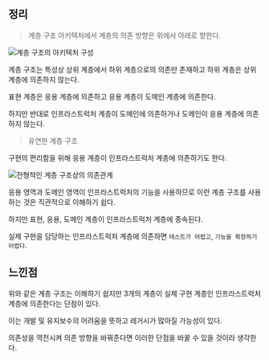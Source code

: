 ## 정리

> 계층 구조 아키텍처에서 계층의 의존 방향은 위에서 아래로 향한다.



![계층 구조의 아키텍처 구성](https://user-images.githubusercontent.com/42582516/149680967-f76a0e77-ec54-4e42-bbbc-484e2e5b443a.png)

계층 구조는 특성상 상위 계층에서 하위 계층으로의 의존만 존재하고 하위 계층은 상위 계층에 의존하지 않는다.

표현 계층은 응용 계층에 의존하고 응용 계층이 도메인 계층에 의존한다.

하지만 반대로 인프라스트럭처 계층이 도메인에 의존하거나 도메인이 응용 계층에 의존하지 않는다.



> 유연한 계층 구조

구현의 편리함을 위해 응용 계층이 인프라스트럭처 계층에 의존하기도 한다.

![전형적인 계층 구조상의 의존관계](https://user-images.githubusercontent.com/42582516/149681123-624aafc7-8220-4d44-aa90-783aea26a7cd.png)

응용 영역과 도메인 영역이 인프라스트럭처의 기능을 사용하므로 이런 계층 구조를 사용하는 것은 직관적으로 이해하기 쉽다.

하지만 표현, 응용, 도메인 계층이 인프라스트럭처 계층에 종속된다.

실제 구현을 담당하는 인프라스트럭처 계층에 의존하면 ``테스트가 어렵고``, ``기능을 확장하기 어렵다``.



## 느낀점

위와 같은 계층 구조는 이해하기 쉽지만 3개의 계층이 실제 구현 계층인 인프라스트럭처 계층에 의존한다는 단점이 있다.

이는 개발 및 유지보수의 어려움을 뜻하고 레거시가 많아질 가능성이 있다.

의존성을 역전시켜 의존 방향을 바꿔준다면 이러한 단점을 바꿀 수 있을 것이라 생각한다.